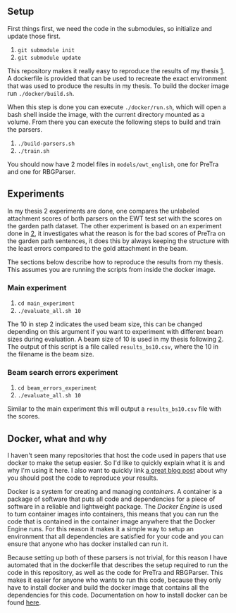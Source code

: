 ## Setup

First things first, we need the code in the submodules, so initialize and update
those first.

1. `git submodule init`
2. `git submodule update`

This repository makes it really easy to reproduce the results of my thesis [1].
A dockerfile is provided that can be used to recreate the exact environment
that was used to produce the results in my thesis. To build the docker image
run `./docker/build.sh`.

When this step is done you can execute `./docker/run.sh`, which will open
a bash shell inside the image, with the current directory mounted as a volume.
From there you can execute the following steps to build and train the parsers.

1. `./build-parsers.sh`
2. `./train.sh`

You should now have 2 model files in `models/ewt_english`, one for PreTra and
one for RBGParser.


## Experiments

In my thesis 2 experiments are done, one compares the unlabeled attachment
scores of both parsers on the EWT test set with the scores on the garden
path dataset. The other experiment is based on an experiment done in [2],
it investigates what the reason is for the bad scores of PreTra on the garden
path sentences, it does this by always keeping the structure with the least
errors compared to the gold attachment in the beam.

The sections below describe how to reproduce the results from my thesis. This 
assumes you are running the scripts from inside the docker image.

### Main experiment

1. `cd main_experiment`
2. `./evaluate_all.sh 10`

The 10 in step 2 indicates the used beam size, this can be changed depending
on this argument if you want to experiment with different beam sizes during
evaluation. A beam size of 10 is used in my thesis following [2].
The output of this script is a file called `results_bs10.csv`, where the 10
in the filename is the beam size.

### Beam search errors experiment

1. `cd beam_errors_experiment`
2. `./evaluate_all.sh 10`

Similar to the main experiment this will output a `results_bs10.csv` file
with the scores.

## Docker, what and why

I haven't seen many repositories that host the code used in papers that use
docker to make the setup easier. So I'd like to quickly explain what it is and
why I'm using it here. I also want to quickly link [a great blog post](https://arne.chark.eu/2019/tips-research-software/) about
why you should post the code to reproduce your results.

Docker is a system for creating and managing _containers_. A container is a
package of software that puts all code and dependencies for a piece of software
in a reliable and lightweight package. The _Docker Engine_ is used to turn 
container images into containers, this means that you can run the code
that is contained in the container image anywhere that the Docker Engine runs.
For this reason it makes it a simple way to setup an environment that all
dependencies are satisfied for your code and you can ensure that anyone who
has docker installed can run it.

Because setting up both of these parsers is not trivial, for this reason I have
automated that in the dockerfile that describes the setup required to run the 
code in this repository, as well as the code for PreTra and RBGParser. This
makes it easier for anyone who wants to run this code, because they only have
to install docker and build the docker image that contains all the dependencies
for this code. Documentation on how to install docker can be found [here](https://www.docker.com/get-started).

[1]: TODO
[2]: https://arne.chark.eu/static/predictive-dependency-parsing.pdf

